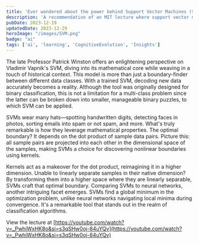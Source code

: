 ```yaml
---
title: 'Ever wondered about the power behind Support Vector Machines (SVMs)?'
description: 'A recommendation of an MIT lecture where support vector machines are explained in clarity'
pubDate: 2023-12-19
updatedDate: 2023-12-29
heroImage: "/images/SVM.png"
badge: "ai"
tags: ['ai', 'learning', 'CognitiveEvolution', 'Insights']
---
```


The late Professor Patrick Winston offers an enlightening perspective on Vladimir Vapnik's SVM, diving into its mathematical core while weaving in a touch of historical context. This model is more than just a boundary-finder between different data classes. With a trained SVM, decoding new data accurately becomes a reality. Although the tool was originally designed for binary classification, this is not a limitation for a multi-class problem since the latter can be broken down into smaller, manageable binary puzzles, to which SVM can be applied.

SVMs wear many hats—spotting handwritten digits, detecting faces in photos, sorting emails into spam or not spam, and more. What's truly remarkable is how they leverage mathematical properties. The optimal boundary? It depends on the dot product of sample data pairs. Picture this: all sample pairs are projected into each other in the dimensional space of the samples, making SVMs a choice for discovering nonlinear boundaries using kernels.

Kernels act as a makeover for the dot product, reimagining it in a higher dimension. Unable to linearly separate samples in their native dimension? By transforming them into a higher space where they are linearly separable, SVMs craft that optimal boundary.
Comparing SVMs to neural networks, another intriguing facet emerges. SVMs find a global minimum in the optimization problem, unlike neural networks navigating local minima during convergence. It's a remarkable tool that stands out in the realm of classification algorithms.

View the lecture at [https://youtube.com/watch?v=_PwhiWxHK8o&si=s3qSHw0oj-84uYQv](https://youtube.com/watch?v=_PwhiWxHK8o&si=s3qSHw0oj-84uYQv)